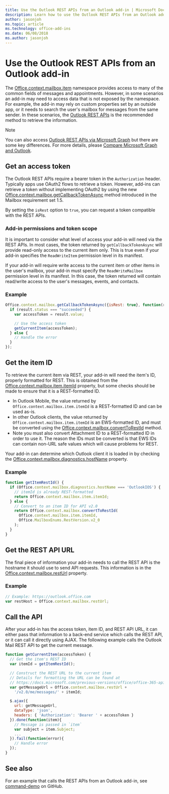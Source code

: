 ```yaml
---
title: Use the Outlook REST APIs from an Outlook add-in | Microsoft Docs
description: Learn how to use the Outlook REST APIs from an Outlook add-in to get an access token.
author: jasonjoh
ms.topic: article
ms.technology: office-add-ins
ms.date: 06/08/2018
ms.author: jasonjoh
---
```


# Use the Outlook REST APIs from an Outlook add-in

The [Office.context.mailbox.item](https://docs.microsoft.com/office/dev/add-ins/reference/objectmodel/requirement-set-1.5/Office.context.mailbox.item) namespace provides access to many of the common fields of messages and appointments. However, in some scenarios an add-in may need to access data that is not exposed by the namespace. For example, the add-in may rely on custom properties set by an outside app, or it needs to search the user's mailbox for messages from the same sender. In these scenarios, the [Outlook REST APIs](../rest/index.md) is the recommended method to retrieve the information.

> [!NOTE]
> You can also access [Outlook REST APIs via Microsoft Graph](../rest/index.md#outlook-rest-api-via-microsoft-graph) but there are some key differences. For more details, please [Compare Microsoft Graph and Outlook](../rest/compare-graph-outlook.md).

## Get an access token

The Outlook REST APIs require a bearer token in the `Authorization` header. Typically apps use OAuth2 flows to retrieve a token. However, add-ins can retrieve a token without implementing OAuth2 by using the new [Office.context.mailbox.getCallbackTokenAsync](https://docs.microsoft.com/office/dev/add-ins/reference/objectmodel/requirement-set-1.5/Office.context.mailbox#getcallbacktokenasyncoptions-callback) method introduced in the Mailbox requirement set 1.5.

By setting the `isRest` option to `true`, you can request a token compatible with the REST APIs.

### Add-in permissions and token scope

It is important to consider what level of access your add-in will need via the REST APIs. In most cases, the token returned by `getCallbackTokenAsync` will provide read-only access to the current item only. This is true even if your add-in specifies the `ReadWriteItem` permission level in its manifest.

If your add-in will require write access to the current item or other items in the user's mailbox, your add-in must specify the `ReadWriteMailbox` permission level in its manifest. In this case, the token returned will contain read/write access to the user's messages, events, and contacts.

### Example

```js
Office.context.mailbox.getCallbackTokenAsync({isRest: true}, function(result){
  if (result.status === "succeeded") {
    var accessToken = result.value;

    // Use the access token
    getCurrentItem(accessToken);
  } else {
    // Handle the error
  }
});
```

## Get the item ID

To retrieve the current item via REST, your add-in will need the item's ID, properly formatted for REST. This is obtained from the [Office.context.mailbox.item.itemId](https://docs.microsoft.com/office/dev/add-ins/reference/objectmodel/requirement-set-1.5/Office.context.mailbox.item#nullable-itemid-string) property, but some checks should be made to ensure that it is a REST-formatted ID.

- In Outlook Mobile, the value returned by `Office.context.mailbox.item.itemId` is a REST-formatted ID and can be used as-is.
- In other Outlook clients, the value returned by `Office.context.mailbox.item.itemId` is an EWS-formatted ID, and must be converted using the [Office.context.mailbox.convertToRestId](https://docs.microsoft.com/office/dev/add-ins/reference/objectmodel/requirement-set-1.5/Office.context.mailbox#converttorestiditemid-restversion--string) method.
- Note you must also convert Attachment ID to a REST-formatted ID in order to use it. The reason the IDs must be converted is that EWS IDs can contain non-URL safe values which will cause problems for REST.

Your add-in can determine which Outlook client it is loaded in by checking the [Office.context.mailbox.diagnostics.hostName](https://docs.microsoft.com/office/dev/add-ins/reference/objectmodel/requirement-set-1.5/Office.context.mailbox.diagnostics#hostname-string) property.

### Example

```js
function getItemRestId() {
  if (Office.context.mailbox.diagnostics.hostName === 'OutlookIOS') {
    // itemId is already REST-formatted
    return Office.context.mailbox.item.itemId;
  } else {
    // Convert to an item ID for API v2.0
    return Office.context.mailbox.convertToRestId(
      Office.context.mailbox.item.itemId,
      Office.MailboxEnums.RestVersion.v2_0
    );
  }
}
```

## Get the REST API URL

The final piece of information your add-in needs to call the REST API is the hostname it should use to send API requests. This information is in the [Office.context.mailbox.restUrl](https://docs.microsoft.com/office/dev/add-ins/reference/objectmodel/requirement-set-1.5/Office.context.mailbox#resturl-string) property.

### Example

```js
// Example: https://outlook.office.com
var restHost = Office.context.mailbox.restUrl;
```

## Call the API

After your add-in has the access token, item ID, and REST API URL, it can either pass that information to a back-end service which calls the REST API, or it can call it directly using AJAX. The following example calls the Outlook Mail REST API to get the current message.

```js
function getCurrentItem(accessToken) {
  // Get the item's REST ID
  var itemId = getItemRestId();

  // Construct the REST URL to the current item
  // Details for formatting the URL can be found at 
  // https://docs.microsoft.com/previous-versions/office/office-365-api/api/version-2.0/mail-rest-operations#get-a-message-rest
  var getMessageUrl = Office.context.mailbox.restUrl +
    '/v2.0/me/messages/' + itemId;

  $.ajax({
    url: getMessageUrl,
    dataType: 'json',
    headers: { 'Authorization': 'Bearer ' + accessToken }
  }).done(function(item){
    // Message is passed in `item`
    var subject = item.Subject;
    ...
  }).fail(function(error){
    // Handle error
  });
}
```

## See also

For an example that calls the REST APIs from an Outlook add-in, see [command-demo](https://github.com/OfficeDev/outlook-add-in-command-demo) on GitHub.

